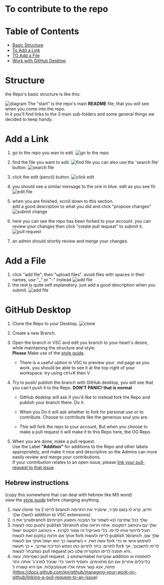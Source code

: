 # To contribute to the repo

# Table of Contents 
* [Basic Structure](#basic-structure)
* [To Add a Link](#add-a-link)
* [TO Add a File](#add-a-file)
* [Work with GitHub Desktop](#Github-Desktop)

# Structure
the Repo's basic structure is like this:  

![diagram](teach/Repo%20Diagram%20-%20new.png)
The "start" is the repo's main __README__ file, that you will see when you come into the repo.  
In it you'll find links to the 3 main sub-folders and some general things we decided to keep handy.  



# Add a Link
1. go to the repo you wan to edit.
![go to the repo](teach/bylink/0goto_repo.png)
1. find the file you want to edit.
![find file](teach/bylink/1find_file.png)
you can also use the 'search file' button. 
![search file](teach/bylink/searchfile.png)

1. click the edit (pencil) button.
![click edit](teach/bylink/2click_edit.png)
1. you should see a similar message to the one in blue.
edit as you see fit.
![edit file](teach/bylink/3editing_file.png)
1. when you are finished, scroll down to this section.  
add a good description to what you did and click "propose changes"
![submit change](teach/bylink/4submit_change.png)
1. here you can see the repo has been forked to your account.
you can review your changes then click "create pull request" to submit it.
![pull request](teach/bylink/5pull-request.png)

1. an admin should shortly review and merge your changes.

# Add a File
1. click "add file", then "upload files". avoid files with spaces in their names, use "_" or "-" instead
![add file](teach/file/addfile.png)
1. the rest is quite self explanatory. just add a good description when you submit.
![add file](teach/file/addfile.png)

# GitHub Desktop
1. Clone the Repo to your Desktop.
![clone](teach/file/fork.png)

2. Create a new Branch.

3. Open the branch in VSC and edit you branch to your heart's desire, while maintaining the structure and style.  
__Please__ Make use of the [style guide](./style-guide.md).
    * There is a useful option in VSC to preview your .md page as you work. you should be able to see it at the top-right of your workspace. try using ctrl+K then V

4. Try to push/ publish the branch with GitHub desktop, you will see that you can't push it to the Repo.
__DON'T PANIC! that is normal__

    * GitHub desktop will ask if you'd like to instead fork the Repo and publish your branch there. Do it.

    * When you Do it will ask whether to fork for personal use or to contribute. Choose to contribute like the generous soul you are.

    * This will fork the repo to your account, But when you choose to make a pull request it will make it to this Repo here, the OG Repo.

5. When you are done, make a pull request.  
Use the Label __"Addition"__ for additions to the Repo and other labels appropriately, and make it nice and descriptive so the Admins can more easily review and merge your contributions.  
 If your contribution relates to an open issue, please [link your pull-request to that issue](https://docs.github.com/en/github/managing-your-work-on-github/linking-a-pull-request-to-an-issue).

## Hebrew instructions 
(copy this somewhere that can deal with hebrew like MS word)  
view the [style guide](./style-guide.md) before changing anything.
1. עשה clone לריפו
2 צור branch חדש, קרא לו בשם סביר, שיסביר את התרומה שלך (למשל addition to VSC extensions)
3. ערוך את הbranch שלך ככל שתרצה (נא לשמור על המבנה והסגנון הקיימים)
4. נסה לעשות  push/ publish לbranch שלך עם גיטהאב דסקטופ. אתה תראה שלא תוכל לדחוף אותו לריפו. בלי פאניקה! זה אמור לקרות.
•	גיטהאב דסקטופ ישאל אותך אם תרצה במקום זאת לעשות fork לריפו ולעשות publish לbranch שלך שם. עשה זאת.
•	כשתעשה כך הוא ישאל אותך אם לעשות fork לשימוש אישי או כדי לתרום. בחר לתרום כמו הנפש הנדיבה שהינך.
•	כך תעשה fork לריפו לחשבונך, אך כשתבחר לעשות pull request היא תופנה לריפו המקורית שלנו כאן.
5. כשסיימת, עשה  pull request. השתמש בlabel שנקראת addition לתוספות או בלייבלים אחרים אם הם מתאימים. ותוסיף תיאור כדי שנוכל למרג'ג' אותה יותר בקלות. אם היא קשורה לissue פתוח, אנא קשר אותה אליו (https://docs.github.com/en/github/managing-your-work-on-github/linking-a-pull-request-to-an-issue)
